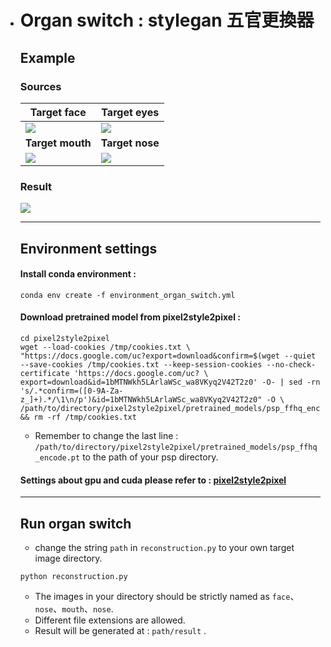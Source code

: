 * # Organ switch : stylegan 五官更換器

  ## Example

  ### Sources
  | Target face                          | Target eyes                          |
  | ------------------------------------ | ------------------------------------ |
  | ![](https://i.imgur.com/DDpA1WE.jpg) | ![](https://i.imgur.com/nXx1Klt.jpg) |
  | **Target mouth**                     | **Target nose**                      |
  | ![](https://i.imgur.com/EuLFjfk.jpg) | ![](https://i.imgur.com/HY91e6x.jpg) |


  ### Result
  ![](https://i.imgur.com/XIBY50t.jpg)

  ---
  ## Environment settings

  #### Install conda environment : 
  ```
  conda env create -f environment_organ_switch.yml
  ```

  #### Download pretrained model from pixel2style2pixel : 

  ```
  cd pixel2style2pixel
  wget --load-cookies /tmp/cookies.txt \
  "https://docs.google.com/uc?export=download&confirm=$(wget --quiet --save-cookies /tmp/cookies.txt --keep-session-cookies --no-check-certificate 'https://docs.google.com/uc? \
  export=download&id=1bMTNWkh5LArlaWSc_wa8VKyq2V42T2z0' -O- | sed -rn 's/.*confirm=([0-9A-Za-z_]+).*/\1\n/p')&id=1bMTNWkh5LArlaWSc_wa8VKyq2V42T2z0" -O \
  /path/to/directory/pixel2style2pixel/pretrained_models/psp_ffhq_encode.pt && rm -rf /tmp/cookies.txt
  ```
  * Remember to change the last line : `/path/to/directory/pixel2style2pixel/pretrained_models/psp_ffhq_encode.pt` 
  to the path of your psp directory.

  #### Settings about gpu and cuda please refer to : [pixel2style2pixel](https://github.com/eladrich/pixel2style2pixel)

  ---

  ## Run organ switch
  * change the string `path` in `reconstruction.py` to your own target image directory.

  ```
  python reconstruction.py
  ```

  * The images in your directory should be strictly named as `face`、`nose`、`mouth`、`nose`. 
  * Different file extensions are allowed.
  * Result will be generated at : `path/result` .
